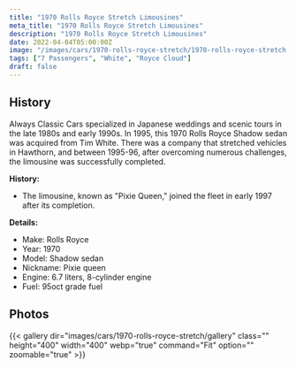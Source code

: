 ```yaml
---
title: "1970 Rolls Royce Stretch Limousines"
meta_title: "1970 Rolls Royce Stretch Limousines"
description: "1970 Rolls Royce Stretch Limousines"
date: 2022-04-04T05:00:00Z
image: "/images/cars/1970-rolls-royce-stretch/1970-rolls-royce-stretch.jpg"
tags: ["7 Passengers", "White", "Royce Cloud"]
draft: false
---
```

## History

Always Classic Cars specialized in Japanese weddings and scenic tours in the late 1980s and early 1990s. In 1995, this 1970 Rolls Royce Shadow sedan was acquired from Tim White. There was a company that stretched vehicles in Hawthorn, and between 1995-96, after overcoming numerous challenges, the limousine was successfully completed.

**History:**
- The limousine, known as "Pixie Queen," joined the fleet in early 1997 after its completion.

**Details:**
- Make: Rolls Royce
- Year: 1970
- Model: Shadow sedan
- Nickname: Pixie queen
- Engine: 6.7 liters, 8-cylinder engine
- Fuel: 95oct grade fuel

## Photos
{{< gallery dir="images/cars/1970-rolls-royce-stretch/gallery" class="" height="400" width="400" webp="true" command="Fit" option="" zoomable="true" >}}
